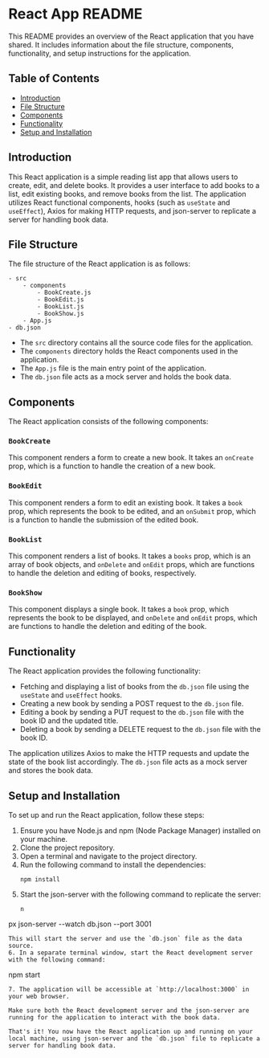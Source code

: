 # React App README

This README provides an overview of the React application that you have shared. It includes information about the file structure, components, functionality, and setup instructions for the application.

## Table of Contents
- [Introduction](#introduction)
- [File Structure](#file-structure)
- [Components](#components)
- [Functionality](#functionality)
- [Setup and Installation](#setup-and-installation)

## Introduction
This React application is a simple reading list app that allows users to create, edit, and delete books. It provides a user interface to add books to a list, edit existing books, and remove books from the list. The application utilizes React functional components, hooks (such as `useState` and `useEffect`), Axios for making HTTP requests, and json-server to replicate a server for handling book data.

## File Structure
The file structure of the React application is as follows:

```
- src
    - components
        - BookCreate.js
        - BookEdit.js
        - BookList.js
        - BookShow.js
    - App.js
- db.json
```

- The `src` directory contains all the source code files for the application.
- The `components` directory holds the React components used in the application.
- The `App.js` file is the main entry point of the application.
- The `db.json` file acts as a mock server and holds the book data.

## Components
The React application consists of the following components:

### `BookCreate`
This component renders a form to create a new book. It takes an `onCreate` prop, which is a function to handle the creation of a new book.

### `BookEdit`
This component renders a form to edit an existing book. It takes a `book` prop, which represents the book to be edited, and an `onSubmit` prop, which is a function to handle the submission of the edited book.

### `BookList`
This component renders a list of books. It takes a `books` prop, which is an array of book objects, and `onDelete` and `onEdit` props, which are functions to handle the deletion and editing of books, respectively.

### `BookShow`
This component displays a single book. It takes a `book` prop, which represents the book to be displayed, and `onDelete` and `onEdit` props, which are functions to handle the deletion and editing of the book.

## Functionality
The React application provides the following functionality:

- Fetching and displaying a list of books from the `db.json` file using the `useState` and `useEffect` hooks.
- Creating a new book by sending a POST request to the `db.json` file.
- Editing a book by sending a PUT request to the `db.json` file with the book ID and the updated title.
- Deleting a book by sending a DELETE request to the `db.json` file with the book ID.

The application utilizes Axios to make the HTTP requests and update the state of the book list accordingly. The `db.json` file acts as a mock server and stores the book data.

## Setup and Installation
To set up and run the React application, follow these steps:

1. Ensure you have Node.js and npm (Node Package Manager) installed on your machine.
2. Clone the project repository.
3. Open a terminal and navigate to the project directory.
4. Run the following command to install the dependencies:
   ```
   npm install
   ```
5. Start the json-server with the following command to replicate the server:
   ```
   n

px json-server --watch db.json --port 3001
   ```
   This will start the server and use the `db.json` file as the data source.
6. In a separate terminal window, start the React development server with the following command:
   ```
   npm start
   ```
7. The application will be accessible at `http://localhost:3000` in your web browser.

Make sure both the React development server and the json-server are running for the application to interact with the book data.

That's it! You now have the React application up and running on your local machine, using json-server and the `db.json` file to replicate a server for handling book data.